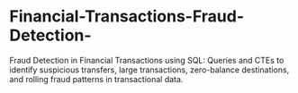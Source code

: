 # Financial-Transactions-Fraud-Detection-
Fraud Detection in Financial Transactions using SQL: Queries and CTEs to identify suspicious transfers, large transactions, zero-balance destinations, and rolling fraud patterns in transactional data.
